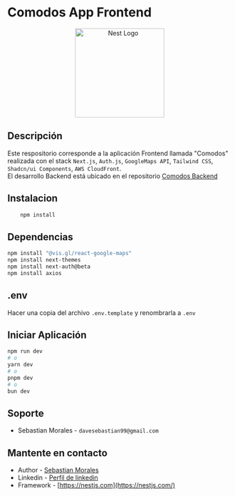# Comodos App Frontend
<p align="center">
  <a href="http://nestjs.com/" target="blank"><img src="https://nestjs.com/img/logo-small.svg" width="200" alt="Nest Logo" /></a>
</p>

## Descripción
Este respositorio corresponde a la aplicación Frontend llamada "Comodos" realizada con el stack `Next.js`,  `Auth.js`,  `GoogleMaps API`,  `Tailwind CSS`, `Shadcn/ui Components`,  `AWS CloudFront`.   
El desarrollo Backend está ubicado en el repositorio [Comodos Backend](https://github.com/sebasmrl/comodos-backend)


## Instalacion
```bash
    npm install
``` 

## Dependencias
```bash
npm install "@vis.gl/react-google-maps"
npm install next-themes
npm install next-auth@beta
npm install axios
```

## .env
Hacer una copia del archivo `.env.template` y renombrarla a `.env`


## Iniciar Aplicación

```bash
npm run dev
# o
yarn dev
# o
pnpm dev
# o
bun dev
```


## Soporte
- Sebastian Morales - `davesebastian99@gmail.com`


## Mantente en contacto
- Author - [Sebastian Morales](https://sebastianmorales.dev)
- Linkedin - [Perfil de linkedin](https://www.linkedin.com/in/deivy-sebastian-morales/)
- Framework - [https://nestjs.com](https://nestjs.com/)
